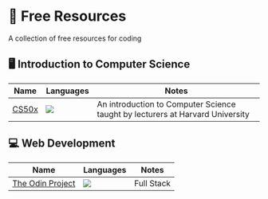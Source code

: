 # :floppy_disk: Free Resources
A collection of free resources for coding

## :desktop_computer: Introduction to Computer Science

| Name | Languages | Notes |
| --- | --- | --- |
| [CS50x](https://pll.harvard.edu/course/cs50-introduction-computer-science?delta=0) | <img src="https://skillicons.dev/icons?i=c,python,html,css,javascript,ruby"/> | An introduction to Computer Science taught by lecturers at Harvard University |

## :computer: Web Development

| Name | Languages | Notes |
| --- | --- | --- |
| [The Odin Project](https://www.theodinproject.com/) | <img src="https://skillicons.dev/icons?i=html,css,javascript,ruby"/> | Full Stack | 